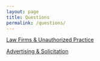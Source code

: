 ```yaml
---
layout: page
title: Questions
permalink: /questions/
---
```


[Law Firms & Unauthorized Practice](http://www.emfink.net/ProfessionalResponsibility/questions/LawFirms_UAP)

[Advertising & Solicitation](http://www.emfink.net/ProfessionalResponsibility/questions/Advertising)